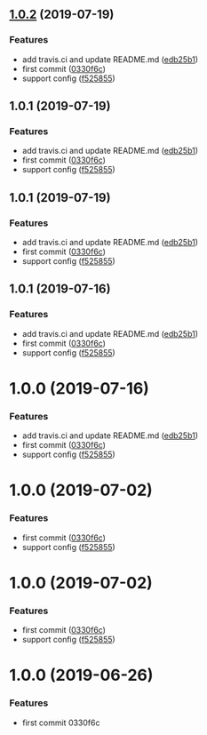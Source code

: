 ## [1.0.2](https://github.com/maoyuyang/vue-slide/compare/0330f6c...v1.0.2) (2019-07-19)


### Features

* add travis.ci and update README.md ([edb25b1](https://github.com/maoyuyang/vue-slide/commit/edb25b1))
* first commit ([0330f6c](https://github.com/maoyuyang/vue-slide/commit/0330f6c))
* support config ([f525855](https://github.com/maoyuyang/vue-slide/commit/f525855))



## 1.0.1 (2019-07-19)


### Features

* add travis.ci and update README.md ([edb25b1](https://github.com/maoyuyang/vue-slide/commit/edb25b1))
* first commit ([0330f6c](https://github.com/maoyuyang/vue-slide/commit/0330f6c))
* support config ([f525855](https://github.com/maoyuyang/vue-slide/commit/f525855))



## 1.0.1 (2019-07-19)


### Features

* add travis.ci and update README.md ([edb25b1](https://github.com/maoyuyang/vue-slide/commit/edb25b1))
* first commit ([0330f6c](https://github.com/maoyuyang/vue-slide/commit/0330f6c))
* support config ([f525855](https://github.com/maoyuyang/vue-slide/commit/f525855))



## 1.0.1 (2019-07-16)


### Features

* add travis.ci and update README.md ([edb25b1](https://github.com/maoyuyang/vue-slide/commit/edb25b1))
* first commit ([0330f6c](https://github.com/maoyuyang/vue-slide/commit/0330f6c))
* support config ([f525855](https://github.com/maoyuyang/vue-slide/commit/f525855))



# 1.0.0 (2019-07-16)


### Features

* add travis.ci and update README.md ([edb25b1](https://github.com/maoyuyang/vue-slide/commit/edb25b1))
* first commit ([0330f6c](https://github.com/maoyuyang/vue-slide/commit/0330f6c))
* support config ([f525855](https://github.com/maoyuyang/vue-slide/commit/f525855))



# 1.0.0 (2019-07-02)


### Features

* first commit ([0330f6c](https://github.com/maoyuyang/vue-ppt/commit/0330f6c))
* support config ([f525855](https://github.com/maoyuyang/vue-ppt/commit/f525855))



# 1.0.0 (2019-07-02)


### Features

* first commit ([0330f6c](https://github.com/maoyuyang/vue-ppt/commit/0330f6c))
* support config ([f525855](https://github.com/maoyuyang/vue-ppt/commit/f525855))



# 1.0.0 (2019-06-26)


### Features

* first commit 0330f6c



